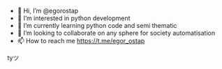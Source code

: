 - 👋 Hi, I’m @egorostap
- 👀 I’m interested in python development
- 🌱 I’m currently learning python code and semi thematic
- 💞️ I’m looking to collaborate on any sphere for society automatisation 
- 📫 How to reach me https://t.me/egor_ostap

tyツ

<!---
egroup/egroup is a ✨ special ✨ repository because its `README.md` (this file) appears on your GitHub profile.
You can click the Preview link to take a look at your changes.
--->
